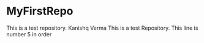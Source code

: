 # MyFirstRepo
This is a test repository.
Kanishq Verma
This is a test Repository.
This line is number 5 in order